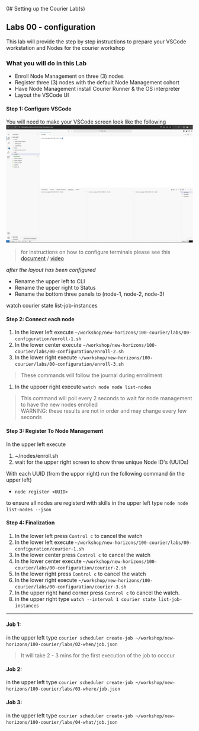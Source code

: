 0# Setting up the Courier Lab(s)

## Labs 00 - configuration
This lab will provide the step by step instructions to prepare your VSCode workstation and Nodes for the courier workshop

### What you will do in this Lab
- Enroll Node Management on three (3) nodes
- Register three (3) nodes with the default Node Management cohort
- Have Node Management install Courier Runner & the OS interpreter 
- Layout the VSCode UI 

#### Step 1: Configure VSCode

You will need to make your VSCode screen look like the following    
![screen layout](./images/02-01-layout.png)
> for instructions on how to configure terminals please see this [document](../../../../environment/README.md) / [video](../../../../environment/videos/vscode-server.mp4)

_after the layout has been configured_
- Rename the upper left to CLI
- Rename the upper right to Status
- Rename the bottom three panels to (node-1, node-2, node-3)

watch courier state list-job-instances


#### Step 2: Connect each node
1. In the lower left execute ```~/workshop/new-horizons/100-courier/labs/00-configuration/enroll-1.sh```
1. In the lower center execute ```~/workshop/new-horizons/100-courier/labs/00-configuration/enroll-2.sh```
1. In the lower right execute ```~/workshop/new-horizons/100-courier/labs/00-configuration/enroll-3.sh```    
> These commands will follow the journal during enrollment

1. In the uppoer right execute ```watch node node list-nodes```
> This command will poll every 2 seconds to wait for node management to have the new nodes enrolled   
> WARNING: these results are not in order and may change every few seconds

#### Step 3: Register To Node Management
In the upper left execute
1. ~/nodes/enroll.sh 
2. wait for the upper right screen to show three unique Node ID's (UUIDs)

With each UUID (from the uppor right) run the following command (in the upper left)
- ```node register <UUID>```


to ensure all nodes are registerd with skills in the upper left type
```node node list-nodes --json```

#### Step 4: Finalization
1. In the lower left press ```Control c``` to cancel the watch
1. In the lower left execute ```~/workshop/new-horizons/100-courier/labs/00-configuration/courier-1.sh```
1. In the lower center press ```Control c``` to cancel the watch
1. In the lower center execute ```~/workshop/new-horizons/100-courier/labs/00-configuration/courier-2.sh```
1. In the lower right press ```Control c``` to cancel the watch
1. In the lower right execute ```~/workshop/new-horizons/100-courier/labs/00-configuration/courier-3.sh```    
1. In the upper right hand corner press ```Control c``` to cancel the watch.
1. in the upper right type
```watch --interval 1 courier state list-job-instances```

----------------------------

#### Job 1:
in the upper left type
```courier scheduler create-job ~/workshop/new-horizons/100-courier/labs/02-when/job.json```
> It will take 2 - 3 mins for the first execution of the job to occcur

#### Job 2:
in the upper left type
```courier scheduler create-job ~/workshop/new-horizons/100-courier/labs/03-where/job.json```

#### Job 3:
in the upper left type
```courier scheduler create-job ~/workshop/new-horizons/100-courier/labs/04-what/job.json```
